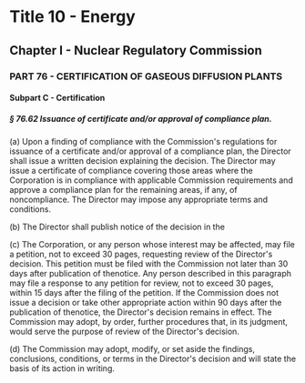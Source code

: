 
# Title 10 - Energy
## Chapter I - Nuclear Regulatory Commission
### PART 76 - CERTIFICATION OF GASEOUS DIFFUSION PLANTS
#### Subpart C - Certification
##### § 76.62 Issuance of certificate and/or approval of compliance plan.

(a) Upon a finding of compliance with the Commission's regulations for issuance of a certificate and/or approval of a compliance plan, the Director shall issue a written decision explaining the decision. The Director may issue a certificate of compliance covering those areas where the Corporation is in compliance with applicable Commission requirements and approve a compliance plan for the remaining areas, if any, of noncompliance. The Director may impose any appropriate terms and conditions.

(b) The Director shall publish notice of the decision in the

(c) The Corporation, or any person whose interest may be affected, may file a petition, not to exceed 30 pages, requesting review of the Director's decision. This petition must be filed with the Commission not later than 30 days after publication of thenotice. Any person described in this paragraph may file a response to any petition for review, not to exceed 30 pages, within 15 days after the filing of the petition. If the Commission does not issue a decision or take other appropriate action within 90 days after the publication of thenotice, the Director's decision remains in effect. The Commission may adopt, by order, further procedures that, in its judgment, would serve the purpose of review of the Director's decision.

(d) The Commission may adopt, modify, or set aside the findings, conclusions, conditions, or terms in the Director's decision and will state the basis of its action in writing.
